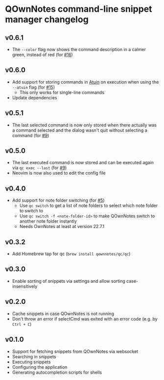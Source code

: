 # QOwnNotes command-line snippet manager changelog

## v0.6.1
- The `--color` flag now shows the command description in a calmer green, instead of red
  (for [#16](https://github.com/qownnotes/qc/issues/16))

## v0.6.0
- Add support for storing commands in [Atuin](https://atuin.sh/) on execution
  when using the `--atuin` flag (for [#15](https://github.com/qownnotes/qc/issues/15))
  - This only works for single-line commands
- Update dependencies

## v0.5.1
- The last selected command is now only stored when there actually was a command selected and
  the dialog wasn't quit without selecting a command (for [#9](https://github.com/qownnotes/qc/issues/9))

## v0.5.0
- The last executed command is now stored and can be executed again via `qc exec --last`
  (for [#9](https://github.com/qownnotes/qc/issues/9))
- Neovim is now also used to edit the config file 

## v0.4.0
- Add support for note folder switching (for [#5](https://github.com/qownnotes/qc/issues/5))
  - Use `qc switch` to get a list of note folders to select which note folder to switch to
  - Use `qc switch -f <note-folder-id>` to make QOwnNotes switch to another note folder instantly
  - Needs OwnNotes at least at version 22.7.1

## v0.3.2
- Add Homebrew tap for qc (`brew install qownnotes/qc/qc`)

## v0.3.0
- Enable sorting of snippets via settings and allow sorting case-insensitively

## v0.2.0
- Cache snippets in case QOwnNotes is not running
- Don't throw an error if selectCmd was exited with an error code (e.g. by `Ctrl + C`)

## v0.1.0
- Support for fetching snippets from QOwnNotes via websocket
- Searching in snippets
- Executing snippets
- Configuring the application
- Generating autocompletion scripts for shells
